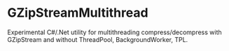 # GZipStreamMultithread
Experimental C#/.Net utility for multithreading compress/decompress with GZipStream and without ThreadPool, BackgroundWorker, TPL. 
